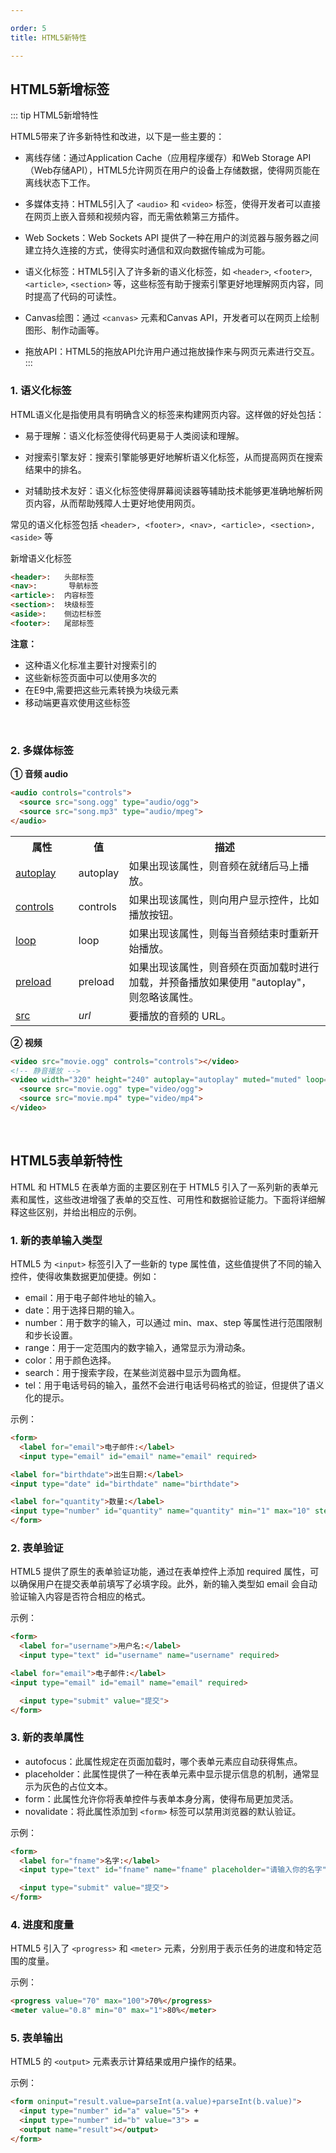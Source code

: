 ```yaml
---

order: 5
title: HTML5新特性

---
```


## HTML5新增标签

::: tip HTML5新增特性

HTML5带来了许多新特性和改进，以下是一些主要的：

- 离线存储：通过Application Cache（应用程序缓存）和Web Storage API（Web存储API），HTML5允许网页在用户的设备上存储数据，使得网页能在离线状态下工作。

- 多媒体支持：HTML5引入了 `<audio>` 和 `<video>` 标签，使得开发者可以直接在网页上嵌入音频和视频内容，而无需依赖第三方插件。

- Web Sockets：Web Sockets API 提供了一种在用户的浏览器与服务器之间建立持久连接的方式，使得实时通信和双向数据传输成为可能。

- 语义化标签：HTML5引入了许多新的语义化标签，如 `<header>`, `<footer>`, `<article>`, `<section>` 等，这些标签有助于搜索引擎更好地理解网页内容，同时提高了代码的可读性。

- Canvas绘图：通过 `<canvas>` 元素和Canvas API，开发者可以在网页上绘制图形、制作动画等。

- 拖放API：HTML5的拖放API允许用户通过拖放操作来与网页元素进行交互。
:::



### 1. 语义化标签

HTML语义化是指使用具有明确含义的标签来构建网页内容。这样做的好处包括：

- 易于理解：语义化标签使得代码更易于人类阅读和理解。

- 对搜索引擎友好：搜索引擎能够更好地解析语义化标签，从而提高网页在搜索结果中的排名。

- 对辅助技术友好：语义化标签使得屏幕阅读器等辅助技术能够更准确地解析网页内容，从而帮助残障人士更好地使用网页。

常见的语义化标签包括 `<header>, <footer>, <nav>, <article>, <section>, <aside>` 等


新增语义化标签
```html
<header>:   头部标签
<nav>:       导航标签
<article>:  内容标签
<section>:  块级标签
<aside>:    侧边栏标签
<footer>:   尾部标签
```

**注意：**
- 这种语义化标准主要针对搜索引的
- 这些新标签页面中可以使用多次的
- 在E9中,需要把这些元素转换为块级元素
- 移动端更喜欢使用这些标签

<br/>



### 2. 多媒体标签

**① 音频 audio**
```html
<audio controls="controls">
  <source src="song.ogg" type="audio/ogg">
  <source src="song.mp3" type="audio/mpeg">
</audio>
```

<table class="dataintable"> 
  <tbody><tr>
    <th style="width:20%;">属性</th>
    <th style="width:16%;">值</th>
    <th>描述</th>
  </tr>
  <tr>
    <td class="html5_new"><a href="/tags/att_audio_autoplay.asp" title="HTML5 <audio> autoplay 属性">autoplay</a></td>
    <td>autoplay</td>
    <td>如果出现该属性，则音频在就绪后马上播放。</td>
  </tr>
  <tr>
    <td class="html5_new"><a href="/tags/att_audio_controls.asp" title="HTML5 <audio> controls 属性">controls</a></td>
    <td>controls</td>
    <td>如果出现该属性，则向用户显示控件，比如播放按钮。</td>
  </tr>
    <tr>
    <td class="html5_new"><a href="/tags/att_audio_loop.asp" title="HTML5 <audio> loop 属性">loop</a></td>
    <td>loop</td>
    <td>如果出现该属性，则每当音频结束时重新开始播放。</td>
  </tr>
  <tr>
    <td class="html5_new"><a href="/tags/att_audio_preload.asp" title="HTML5 <audio> preload 属性">preload</a></td>
    <td>preload</td>
    <td>如果出现该属性，则音频在页面加载时进行加载，并预备播放如果使用 "autoplay"，则忽略该属性。</td>
  </tr>
  <tr>
    <td class="html5_new"><a href="/tags/att_audio_src.asp" title="HTML5 <audio> src 属性">src</a></td>
    <td><i>url</i></td>
    <td>要播放的音频的 URL。</td>
  </tr>
</tbody></table>


**② 视频**
```html
<video src="movie.ogg" controls="controls"></video>
<!-- 静音播放 -->
<video width="320" height="240" autoplay="autoplay" muted="muted" loop="loop"> 
  <source src="movie.ogg" type="video/ogg">
  <source src="movie.mp4" type="video/mp4">
</video>
```

<br/>


## HTML5表单新特性

HTML 和 HTML5 在表单方面的主要区别在于 HTML5 引入了一系列新的表单元素和属性，这些改进增强了表单的交互性、可用性和数据验证能力。下面将详细解释这些区别，并给出相应的示例。

### 1. 新的表单输入类型

   HTML5 为 `<input>` 标签引入了一些新的 type 属性值，这些值提供了不同的输入控件，使得收集数据更加便捷。例如：

- email：用于电子邮件地址的输入。
- date：用于选择日期的输入。
- number：用于数字的输入，可以通过 min、max、step 等属性进行范围限制和步长设置。
- range：用于一定范围内的数字输入，通常显示为滑动条。
- color：用于颜色选择。
- search：用于搜索字段，在某些浏览器中显示为圆角框。
- tel：用于电话号码的输入，虽然不会进行电话号码格式的验证，但提供了语义化的提示。

示例：

```html
<form>  
  <label for="email">电子邮件:</label>  
  <input type="email" id="email" name="email" required>  

<label for="birthdate">出生日期:</label>  
<input type="date" id="birthdate" name="birthdate">

<label for="quantity">数量:</label>  
<input type="number" id="quantity" name="quantity" min="1" max="10" step="1">
</form>
```

### 2. 表单验证

HTML5 提供了原生的表单验证功能，通过在表单控件上添加 required 属性，可以确保用户在提交表单前填写了必填字段。此外，新的输入类型如 email 会自动验证输入内容是否符合相应的格式。

示例：

```html
<form>  
  <label for="username">用户名:</label>  
  <input type="text" id="username" name="username" required>  

<label for="email">电子邮件:</label>  
<input type="email" id="email" name="email" required>

  <input type="submit" value="提交">  
</form>
```

### 3. 新的表单属性
- autofocus：此属性规定在页面加载时，哪个表单元素应自动获得焦点。
- placeholder：此属性提供了一种在表单元素中显示提示信息的机制，通常显示为灰色的占位文本。
- form：此属性允许你将表单控件与表单本身分离，使得布局更加灵活。
- novalidate：将此属性添加到 `<form>` 标签可以禁用浏览器的默认验证。

示例：

```html
<form>  
  <label for="fname">名字:</label>  
  <input type="text" id="fname" name="fname" placeholder="请输入你的名字" autofocus>  

  <input type="submit" value="提交">  
</form>
```

### 4. 进度和度量
HTML5 引入了 `<progress>` 和 `<meter>` 元素，分别用于表示任务的进度和特定范围的度量。

示例：

```html
<progress value="70" max="100">70%</progress>
<meter value="0.8" min="0" max="1">80%</meter>
```

### 5. 表单输出
   HTML5 的 `<output>` 元素表示计算结果或用户操作的结果。

示例：

```html
<form oninput="result.value=parseInt(a.value)+parseInt(b.value)">  
  <input type="number" id="a" value="5"> +  
  <input type="number" id="b" value="3"> =  
  <output name="result"></output>  
</form>
```